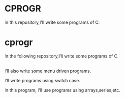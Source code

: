 
# CPROGR
In this repository,I'll write some programs of C.

# cprogr
In the following repository,I'll write some programs of C.

<br>
I'll also write some menu driven programs.

<p> I'll write programs using switch case. </p>
In this program, I'll use programs using arrays,series,etc.
